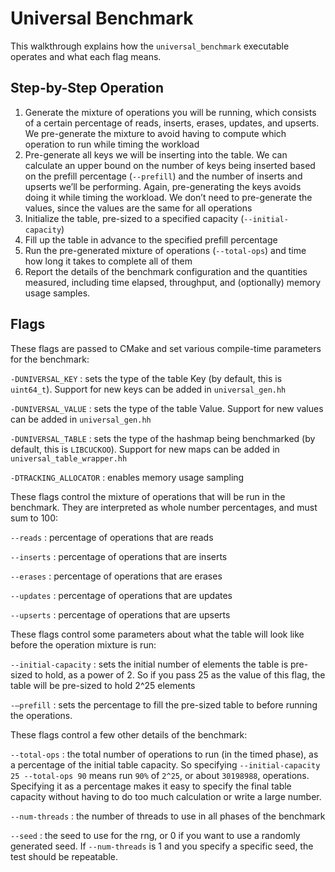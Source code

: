 # Universal Benchmark

This walkthrough explains how the `universal_benchmark` executable operates and
what each flag means.

## Step-by-Step Operation

1. Generate the mixture of operations you will be running, which consists of a
certain percentage of reads, inserts, erases, updates, and upserts. We
pre-generate the mixture to avoid having to compute which operation to run
while timing the workload
2. Pre-generate all keys we will be inserting into the table. We can calculate
an upper bound on the number of keys being inserted based on the prefill
percentage (`--prefill`) and the number of inserts and upserts we’ll be
performing. Again, pre-generating the keys avoids doing it while timing the
workload. We don’t need to pre-generate the values, since the values are the
same for all operations
3. Initialize the table, pre-sized to a specified capacity (`--initial-capacity`)
4. Fill up the table in advance to the specified prefill percentage
5. Run the pre-generated mixture of operations (`--total-ops`) and time how long
it takes to complete all of them
6. Report the details of the benchmark configuration and the quantities
measured, including time elapsed, throughput, and (optionally) memory usage
samples.

## Flags

These flags are passed to CMake and set various compile-time parameters for the
benchmark:

`-DUNIVERSAL_KEY`
: sets the type of the table Key (by default, this is `uint64_t`). Support for
new keys can be added in `universal_gen.hh`

`-DUNIVERSAL_VALUE`
: sets the type of the table Value.  Support for new values can be added in
`universal_gen.hh`

`-DUNIVERSAL_TABLE`
: sets the type of the hashmap being benchmarked (by default, this is
`LIBCUCKOO`).  Support for new maps can be added in
`universal_table_wrapper.hh`

`-DTRACKING_ALLOCATOR`
: enables memory usage sampling

These flags control the mixture of operations that will be run in the
benchmark. They are interpreted as whole number percentages, and must sum to
100:

`--reads`
: percentage of operations that are reads

`--inserts`
: percentage of operations that are inserts

`--erases`
: percentage of operations that are erases

`--updates`
: percentage of operations that are updates

`--upserts`
: percentage of operations that are upserts

These flags control some parameters about what the table will look like before
the operation mixture is run:

`--initial-capacity`
: sets the initial number of elements the table is pre-sized
to hold, as a power of 2. So if you pass 25 as the value of this flag, the
table will be pre-sized to hold 2^25 elements

`-–prefill`
: sets the percentage to fill the pre-sized table to before running
the operations.
    
These flags control a few other details of the benchmark:
    
`--total-ops`
: the total number of operations to run (in the timed phase), as a percentage
of the initial table capacity. So specifying `--initial-capacity 25 --total-ops
90` means run `90%` of `2^25`, or about `30198988`, operations. Specifying it
as a percentage makes it easy to specify the final table capacity without
having to do too much calculation or write a large number.

`--num-threads`
: the number of threads to use in all phases of the benchmark

`--seed`
: the seed to use for the rng, or 0 if you want to use a randomly
generated seed. If `--num-threads` is 1 and you specify a specific seed, the test
should be repeatable.
